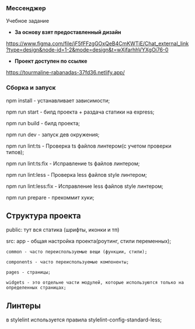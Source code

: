### Мессенджер
Учебное задание

- **За основу взят предоставленный дизайн**

https://www.figma.com/file/jF5fFFzgGOxQeB4CmKWTiE/Chat_external_link?type=design&node-id=1-2&mode=design&t=wXjfarhhVYXgOi76-0

- **Проект доступен по ссылке**

https://tourmaline-rabanadas-37fd36.netlify.app/

### Сборка и запуск

npm install - устанавливает зависимости;

npm run start - билд проекта + раздача статики на express;

npm run build - билд проекта;

npm run dev - запуск дев окружения;

npm run lint:ts - Проверка ts файлов линтером(с учетом проверки типов);

npm run lint:ts:fix - Исправление ts файлов линтером;

npm run lint:less - Проверка less файлов style линтером;

npm run lint:less:fix - Исправление less файлов style линтером;

npm run prepare - прекоммит хуки;


## Структура проекта

public:
    тут вся статика (шрифты, иконки и тп)

src:
    app - общая настройка проекта(роутинг, стили переменных);

    common - часто переиспользуемые вещи (функции, стили);

    components - часто переиспользуемые компоненты;

    pages - страницы;

    widgets - это отдельне части модулей, которые используются только на определенных страницах;

## Линтеры

в stylelint используется правила stylelint-config-standard-less;


